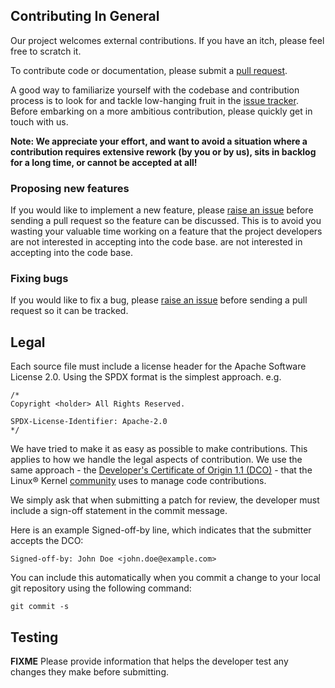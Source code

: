## Contributing In General
Our project welcomes external contributions. If you have an itch, please feel
free to scratch it.

To contribute code or documentation, please submit a [pull request](https://github.com/IBM/HBPE/pulls).

A good way to familiarize yourself with the codebase and contribution process is
to look for and tackle low-hanging fruit in the [issue tracker](https://github.com/IBM/HBPE/issues).
Before embarking on a more ambitious contribution, please quickly get in touch with us.

**Note: We appreciate your effort, and want to avoid a situation where a contribution
requires extensive rework (by you or by us), sits in backlog for a long time, or
cannot be accepted at all!**

### Proposing new features

If you would like to implement a new feature, please [raise an issue](https://github.com/IBM/HBPE/issues)
before sending a pull request so the feature can be discussed. This is to avoid
you wasting your valuable time working on a feature that the project developers
are not interested in accepting into the code base.
are not interested in accepting into the code base.

### Fixing bugs

If you would like to fix a bug, please [raise an issue](https://github.com/IBM/HBPE/issues) before sending a
pull request so it can be tracked.

## Legal

Each source file must include a license header for the Apache
Software License 2.0. Using the SPDX format is the simplest approach.
e.g.

```
/*
Copyright <holder> All Rights Reserved.

SPDX-License-Identifier: Apache-2.0
*/
```

We have tried to make it as easy as possible to make contributions. This
applies to how we handle the legal aspects of contribution. We use the
same approach - the [Developer's Certificate of Origin 1.1 (DCO)](https://github.com/hyperledger/fabric/blob/master/docs/source/DCO1.1.txt) - that the Linux® Kernel [community](https://elinux.org/Developer_Certificate_Of_Origin)
uses to manage code contributions.

We simply ask that when submitting a patch for review, the developer
must include a sign-off statement in the commit message.

Here is an example Signed-off-by line, which indicates that the
submitter accepts the DCO:

```
Signed-off-by: John Doe <john.doe@example.com>
```

You can include this automatically when you commit a change to your
local git repository using the following command:

```
git commit -s
```

## Testing
**FIXME** Please provide information that helps the developer test any changes they make
before submitting.
